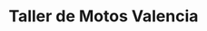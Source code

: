 ---
title: "Taller de Motos Valencia"
url: /san-miguel-petapa/taller-de-motos-valencia/
shop: Allgemein
---
